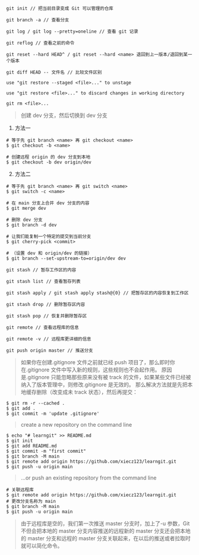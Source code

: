 `git init // 把当前目录变成 Git 可以管理的仓库`

`git branch -a // 查看分支`

`git log / git log --pretty=oneline // 查看 git 记录`

`git reflog // 查看之前的命令`

`git reset --hard HEAD^ / git reset --hard <name> 退回到上一版本/退回到某一个版本`

`git diff HEAD -- 文件名 // 比较文件区别`

`use "git restore --staged <file>..." to unstage`

`use "git restore <file>..." to discard changes in working directory`

`git rm <file>...`

> 创建 dev 分支，然后切换到 dev 分支

1. 方法一

```shell
# 等于先 git branch <name> 再 git checkout <name>
$ git checkout -b <name>

# 创建远程 origin 的 dev 分支到本地
$ git checkout -b dev origin/dev
```

2. 方法二

```shell
# 等于先 git branch <name> 再 git switch <name>
$ git switch -c <name>
```

```shell
# 在 main 分支上合并 dev 分支的内容
$ git merge dev
```

```shell
# 删除 dev 分支
$ git branch -d dev
```

```shell
# 让我们能复制一个特定的提交到当前分支
$ git cherry-pick <commit>
```

```shell
# （设置 dev 和 origin/dev 的链接）
$ git branch --set-upstream-to=origin/dev dev
```

`git stash // 暂存工作区的内容`

`git stash list // 查看暂存列表`

`git stash apply / git stash apply stash@{0} // 把暂存区的内容恢复到工作区`

`git stash drop // 删除暂存区内容`

`git stash pop // 恢复并删除暂存区`

`git remote // 查看远程库的信息`

`git remote -v // 远程库更详细的信息`

`git push origin master // 推送分支`

> 如果你在创建.gitignore 文件之前就已经 push 项目了，那么即时你在.gitignore 文件中写入新的规则，这些规则也不会起作用。
> 原因是.gitignore 只能忽略那些原来没有被 track 的文件，如果某些文件已经被纳入了版本管理中，则修改.gitignore 是无效的。
> 那么解决方法就是先把本地缓存删除（改变成未 track 状态），然后再提交：

```shell
$ git rm -r --cached .
$ git add .
$ git commit -m 'update .gitignore'
```

> create a new repository on the command line

```shell
$ echo "# learngit" >> README.md
$ git init
$ git add README.md
$ git commit -m "first commit"
$ git branch -M main
$ git remote add origin https://github.com/xiecz123/learngit.git
$ git push -u origin main
```

> …or push an existing repository from the command line

```shell
# 关联远程库
$ git remote add origin https://github.com/xiecz123/learngit.git 
# 更改分支名称为 main
$ git branch -M main
$ git push -u origin main
```

> 由于远程库是空的，我们第一次推送 master 分支时，加上了-u 参数，Git 不但会把本地的 master 分支内容推送的远程新的 master 分支还会把本地的 master 分支和远程的 master 分支关联起来，在以后的推送或者拉取时就可以简化命令。
